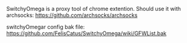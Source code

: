 SwitchyOmega is a proxy tool of chrome extention.
Should use it with archsocks:
https://github.com/archsocks/archsocks

switchyOmegar config bak file:
https://github.com/FelisCatus/SwitchyOmega/wiki/GFWList.bak
